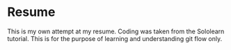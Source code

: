 # Resume
This is my own attempt at my resume.  Coding was taken from the Sololearn tutorial.  This is for the purpose of learning and understanding git flow only.
